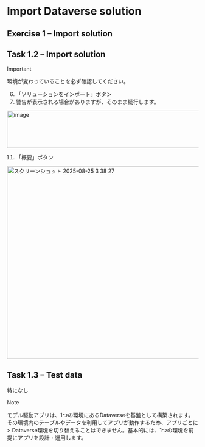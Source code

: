# Import Dataverse solution

## Exercise 1 – Import solution
## Task 1.2 – Import solution
> [!IMPORTANT]
> 環境が変わっていることを必ず確認してください。

6. 「ソリューションをインポート」ボタン
10. 警告が表示される場合がありますが、そのまま続行します。
<img width="1045" height="98" alt="image" src="https://github.com/user-attachments/assets/aa71b429-4788-4517-abc1-602001a56240" />

11. 「概要」ボタン
<img width="1264" height="507" alt="スクリーンショット 2025-08-25 3 38 27" src="https://github.com/user-attachments/assets/a6957a97-f0f3-4068-96a9-a8115b406457" />

## Task 1.3 – Test data
特になし

> [!NOTE]
> モデル駆動アプリは、1つの環境にあるDataverseを基盤として構築されます。その環境内のテーブルやデータを利用してアプリが動作するため、アプリごとに> Dataverse環境を切り替えることはできません。基本的には、1つの環境を前提にアプリを設計・運用します。
